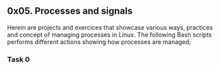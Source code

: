 ## 0x05. Processes and signals

Herein are projects and exercices that showcase various ways, practices and concept of managing processes in Linux. The following Bash scripts performs different actions showing how processes are managed;

### Task 0
